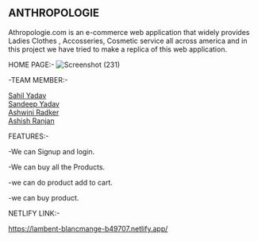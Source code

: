 ## ANTHROPOLOGIE

Athropologie.com is an e-commerce web application that widely provides Ladies Clothes , Accosseries, Cosmetic service all across america 
and in this project we have tried to make a replica of this web application.

HOME PAGE:-
![Screenshot (231)](https://user-images.githubusercontent.com/103120032/214495971-72b57be6-7996-40d0-be1d-eefda3f62418.png)


-TEAM MEMBER:-

<a href="https://github.com/iamsahilydv">Sahil Yadav</a>
 <br>
 <a href="https://github.com/Sandeepyadav14">Sandeep Yadav</a>
 <br>
 <a href="https://github.com/ashwiniradkar123">Ashwini Radker</a>
 <br>
 <a href="https://github.com/Ashishbadpisay">Ashish Ranjan</a>

FEATURES:-

-We can Signup and login.

-We can buy all the Products.

-we can do product add to cart.

-we can buy product.

NETLIFY LINK:-

https://lambent-blancmange-b49707.netlify.app/
